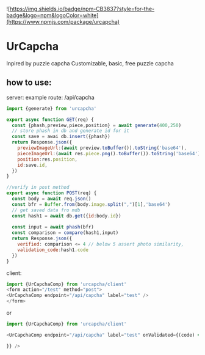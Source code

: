 
![https://img.shields.io/badge/npm-CB3837?style=for-the-badge&logo=npm&logoColor=white](https://www.npmjs.com/package/urcapcha)


# UrCapcha
Inpired by puzzle capcha
Customizable, basic, free puzzle capcha


## how to use:
server: example route: /api/capcha
```javascript
import {generate} from 'urcapcha'

export async function GET(req) {
  const {phash,preview,piece,position} = await generate(400,250)
  // store phash in db and generate id for it
  const save = awai db.insert({phash})
  return Response.json({
    previewImageUrl:(await preview.toBuffer()).toString('base64'),
    pieceImageUrl:(await res.piece.png().toBuffer()).toString('base64'),
    position:res.position,
    id:save.id,
  })
}

//verify in post method
export async function POST(req) {
  const body = await req.json()
  const bfr = Buffer.from(body.image.split(",")[1],'base64')
  // get saved data fro mdb
  const hash1 = await db.get({id:body.id})
  
  const input = await phash(bfr)
  const comparison = compare(hash1,input)
  return Response.json({
    verified: comparison <= 4 // below 5 assert photo similarity,
    validation_code:hash1.code
  })
}
```
client:
```javascript
import {UrCapchaComp} from 'urcapcha/client'
<form action="/test" method="post">
<UrCapchaComp endpoint="/api/capcha" label="test" />
</form>
```
or
```javascript
import {UrCapchaComp} from 'urcapcha/client'

<UrCapchaComp endpoint="/api/capcha" label="test" onValidated={(code) => {

}} />

```
